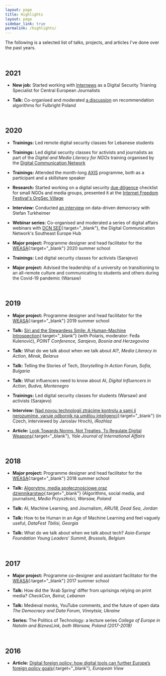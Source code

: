 ```yaml
---
layout: page
title: Highlights
layout: page
sidebar_link: true
permalink: /highlights/
---
```



The following is a selected list of talks, projects, and articles I've done over the past years.

&nbsp;
&nbsp;

<h2 class = "year">2021</h2>

* <b>New job:</b> Started working with <a href = "https://www.internews.org" target = "_blank">Internews</a> as a Digital Security Trianing Specialist for Central European Journalists

* <b>Talk:</b> Co-organised and moderated <a href = "https://www.youtube.com/watch?v=gjkQS_7TSVA" target = "_blank">a discussion</a> on recommendation algorithms for Fulbright Poland



&nbsp;
&nbsp;

<h2 class = "year">2020</h2>

* <b>Trainings:</b> Led remote digital security classes for Lebanese students

* <b>Trainings:</b> Led digital security classes for activists and journalists as part of the <i>Digital and Media Literacy for NGOs</i> training organised by the <a href = "https://digicomnet.org/" target = "_blank">Digital Communication Network</a>

* <b>Trainings:</b> Attended the month-long <a href = "https://usable.tools/axis2020/" target = "_blank">AXIS</a> programme, both as a participant and a skillshare speaker

* <b>Research:</b> Started working on a digital security <a href = "/due_diligence">due diligence</a> checklist for small NGOs and media groups, presented it at the <a href = "https://safetag.org/2020/05/26/virtual-orgsec-village.html" target = "_blank">Internet Freedom Festival's OrgSec Village</a>

* <b>Interview:</b> Conducted <a href = "https://www.youtube.com/watch?v=OZ2n4ccW2Yw" target = "_blank">an interview</a> on data-driven democracy with Stefan Turkheimer

* <b>Webinar series:</b> Co-organised and moderated a series of digital affairs webinars with [DCN SEE](http://dcn-see.org/){:target="_blank"}, the Digital Communication Network's Southeast Europe Hub

* <b>Major project:</b> Programme designer and head facilitator for the [WEASA](https://www.weasa.org){:target="_blank"} 2020 summer school

* <b>Trainings:</b> Led digital security classes for activists (Sarajevo)

* <b>Major project:</b> Advised the leadership of a university on transitioning to an all-remote culture and communicating to students and others during the Covid-19 pandemic (Warsaw)

&nbsp;
&nbsp;

<h2 class = "year">2019</h2>


* <b>Major project:</b> Programme designer and head facilitator for the [WEASA](https://www.weasa.org){:target="_blank"} 2019 summer school

* <b>Talk:</b> [Siri and the Stewardess Smile: A Human-Machine Introspection](https://www.youtube.com/watch?v=JicFMPdDo2I){:target="_blank"} (with Polaris, moderator: Feđa Kulenović), <i>POINT Conference, Sarajevo, Bosnia and Herzegovina</i>

* <b>Talk:</b> What do we talk about when we talk about AI?, <i>Media Literacy in Action, Minsk, Belarus</i>

* <b>Talk:</b> Telling the Stories of Tech, <i>Storytelling In Action Forum, Sofia, Bulgaria</i>

* <b>Talk:</b> What influencers need to know about AI, <i>Digital Influencers in Action, Budva, Montenegro</i>

* <b>Trainings:</b> Led digital security classes for students (Warsaw) and activists (Sarajevo)

* <b>Interview:</b> [Nad novou technologií ztrácíme kontrolu a sami jí nerozumíme, varuje odborník na umělou inteligenci](https://www.irozhlas.cz/zivotni-styl/spolecnost/lukasz-krol-socialni-site-algoritmus-facebook-instagram-youtube-rozhovor_1906291900_och){:target="_blank"} (in Czech, interviewed by Jaroslav Hroch), <i>iRozhlaz</i>

* <b>Article:</b> [Look Towards Norms, Not Treaties, To Regulate Digital Weapons](http://yalejournal.org/article_post/look-toward-norms-not-treaties-to-regulate-digital-weapons/){:target="_blank"}, <i>Yale Journal of International Affairs</i>

&nbsp;
&nbsp;

<h2 class = "year">2018</h2>

* <b>Major project:</b> Programme designer and head facilitator for the [WEASA](https://www.weasa.org){:target="_blank"} 2018 summer school

* <b>Talk:</b> [Algorytmy, media społecznościowe oraz dziennikarstwo](https://www.youtube.com/watch?v=wZRwwBh1TAk){:target="_blank"} (Algorithms, social media, and journalism), <i>Media Przyszłości, Warsaw, Poland</i>

* <b>Talk:</b> AI, Machine Learning, and Journalism, <i>ARIJ18, Dead Sea, Jordan</i>

* <b>Talk:</b> How to be Human in an Age of Machine Learning and feel vaguely useful, <i>DataFest Tbilisi, Georgia</i>

* <b>Talk:</b> What do we talk about when we talk about tech? <i>Asia-Europe Foundation Young Leaders' Summit, Brussels, Belgium</i>

&nbsp;
&nbsp;




<h2 class = "year">2017</h2>

* <b>Major project:</b> Programme co-designer and assistant facilitator for the [WEASA](https://www.weasa.org){:target="_blank"} 2017 summer school

* <b>Talk:</b> How did the ‘Arab Spring’ differ from uprisings relying on print media? <i>CheckCon, Beirut, Lebanon</i>

* <b>Talk:</b> Medieval monks, YouTube comments, and the future of open data <i>The Democracy and Data Forum, Vinnytsia, Ukraine</i>

* <b>Series:</b> The Politics of Technology: a lecture series <i>College of Europe in Natolin and BiznesLink, both Warsaw, Poland (2017-2018)</i>


&nbsp;
&nbsp;


<h2 class = "year">2016</h2>

* <b>Article:</b> [Digital foreign policy: how digital tools can further Europe’s foreign policy goals](https://link.springer.com/article/10.1007/s12290-016-0384-8){:target="_blank"}, <i>European View</i>
